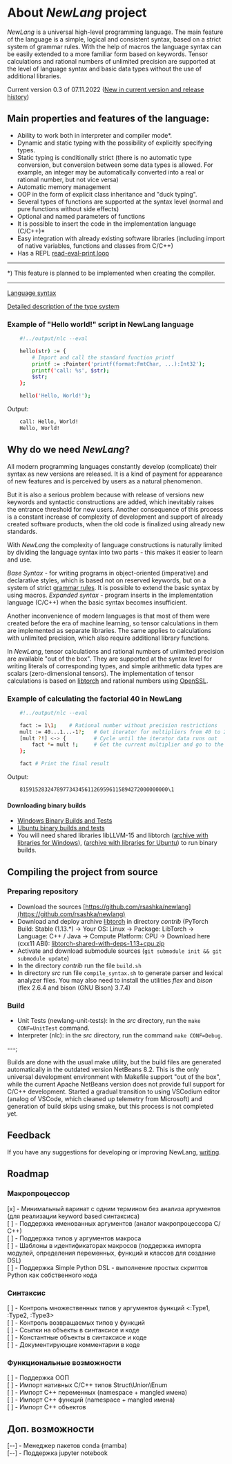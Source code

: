 # About *NewLang* project

*NewLang* is a universal high-level programming language. The main feature of the language is a simple, logical and consistent syntax, based on a strict system of grammar rules. With the help of macros the language syntax can be easily extended to a more familiar form based on keywords. Tensor calculations and rational numbers of unlimited precision are supported at the level of language syntax and basic data types without the use of additional libraries.

Current version 0.3 of 07.11.2022 ([New in current version and release history](/en/versions.html))

## Main properties and features of the language:

- Ability to work both in interpreter and compiler mode*.
- Dynamic and static typing with the possibility of explicitly specifying types.
- Static typing is conditionally strict (there is no automatic type conversion, but conversion between some data types is allowed. For example, an integer may be automatically converted into a real or rational number, but not vice versa)
- Automatic memory management
- OOP in the form of explicit class inheritance and "duck typing".
- Several types of functions are supported at the syntax level (normal and pure functions without side effects)
- Optional and named parameters of functions
- It is possible to insert the code in the implementation language (C/C++)*
- Easy integration with already existing software libraries (including import of native variables, functions and classes from C/C++)
- Has a REPL [read-eval-print loop](https://wikipedia.org/wiki/REPL)

---
*) This feature is planned to be implemented when creating the compiler.

---
[Language syntax](/en/syntax.html)

[Detailed description of the type system](/en/types.html)


### Example of "Hello world!" script in NewLang language

```bash
    #!../output/nlc --eval

    hello(str) := { 
        # Import and call the standard function printf
        printf := :Pointer('printf(format:FmtChar, ...):Int32');
        printf('call: %s', $str);
        $str;
    };

    hello('Hello, World!');
```

Output:

```bash
    call: Hello, World!
    Hello, World!
```

## Why do we need *NewLang*?

All modern programming languages constantly develop (complicate) their syntax as new versions are released. It is a kind of payment for appearance of new features and is perceived by users as a natural phenomenon.

But it is also a serious problem because with release of versions new keywords and syntactic constructions are added, which inevitably raises the entrance threshold for new users. Another consequence of this process is a constant increase of complexity of development and support of already created software products, when the old code is finalized using already new standards.

With *NewLang* the complexity of language constructions is naturally limited by dividing the language syntax into two parts - this makes it easier to learn and use.

*Base Syntax* - for writing programs in object-oriented (imperative) and declarative styles, which is based not on reserved keywords, but on a system of strict [grammar rules](/en/syntax.html). It is possible to extend the basic syntax by using macros. *Expanded syntax* - program inserts in the implementation language (C/C++) when the basic syntax becomes insufficient.

Another inconvenience of modern languages is that most of them were created before the era of machine learning, so tensor calculations in them are implemented as separate libraries. The same applies to calculations with unlimited precision, which also require additional library functions.

In *NewLang*, tensor calculations and rational numbers of unlimited precision are available "out of the box". They are supported at the syntax level for writing literals of corresponding types, and simple arithmetic data types are scalars (zero-dimensional tensors). The implementation of tensor calculations is based on [libtorch](https://pytorch.org/) and rational numbers using [OpenSSL](https://github.com/openssl/openssl/blob/master/crypto/bn/README.pod).

### Example of calculating the factorial 40 in NewLang

```bash
    #!../output/nlc --eval

    fact := 1\1;    # Rational number without precision restrictions
    mult := 40...1...-1?;   # Get iterator for multipliers from 40 to 2
    [mult ?!] <-> {         # Cycle until the iterator data runs out
        fact *= mult !;     # Get the current multiplier and go to the next iterator element
    };

    fact # Print the final result
```

Output:

```bash
    815915283247897734345611269596115894272000000000\1
```

#### Downloading binary builds

- [Windows Binary Builds and Tests](https://github.com/rsashka/newlang/releases/download/v0.3.0/nlc_win_64.zip) 
- [Ubuntu binary builds and tests](https://github.com/rsashka/newlang/releases/download/v0.3.0/nlc_lin_64.tar.xz) 
- You will need shared libraries libLLVM-15 and libtorch ([archive with libraries for Windows](https://github.com/rsashka/newlang/releases/download/v0.3.0/nlc_dll.zip)), ([archive with libraries for Ubuntu](https://github.com/rsashka/newlang/releases/download/v0.3.0/nlc_so.tar.xz)) to run binary builds.

## Compiling the project from source

### Preparing repository

- Download the sources [https://github.com/rsashka/newlang](https://github.com/rsashka/newlang)
- Download and deploy archive [libtorch](https://pytorch.org/) in directory *contrib* (PyTorch Build: Stable (1.13.*) -> Your OS: Linux -> Package: LibTorch -> Language: C++ / Java -> Compute Platform: CPU -> Download here (cxx11 ABI):
[libtorch-shared-with-deps-1.13+cpu.zip](https://download.pytorch.org/libtorch/cpu/libtorch-shared-with-deps-1.13.0%2Bcpu.zip)
- Activate and download submodule sources (`git submodule init && git submodule update`)
- In the directory *contrib* run the file `build.sh`
- In directory *src* run file `compile_syntax.sh` to generate parser and lexical analyzer files. You may also need to install the utilities *flex* and *bison* (flex 2.6.4 and bison (GNU Bison) 3.7.4)

### Build

- Unit Tests (newlang-unit-tests): In the *src* directory, run the `make CONF=UnitTest` command.  
- Interpreter (nlc): in the *src* directory, run the command `make CONF=Debug`.  

---;

Builds are done with the usual make utility, but the build files are generated automatically in the outdated version NetBeans 8.2. This is the only universal development environment with Makefile support "out of the box", while the current Apache NetBeans version does not provide full support for C/C++ development. Started a gradual transition to using VSCodium editor (analog of VSCode, which cleaned up telemetry from Microsoft) and generation of build skips using smake, but this process is not completed yet. 

## Feedback

If you have any suggestions for developing or improving NewLang, [writing](https://github.com/rsashka/newlang/discussions).


## Roadmap

### Макропроцессор

[x] - Минимальный варинат с одним термином без анализа аргументов (для реализации keyword based синтаксиса)  
[ ] - Поддержка именованных аргументов (аналог макропроцессора С/С++)  
[ ] - Поддержка типов у аргументов макроса  
[ ] - Шаблоны в идентификаторах макросов (поддержка импорта модулей, определения переменных, функций и классов для создание DSL)  
[ ] - Поддержка Simple Python DSL - выполнение простых скриптов Python как собственного кода  

### Синтаксис
[ ] - Контроль множественных типов у аргументов функций <:Type1, :Type2, :Type3>   
[ ] - Контроль возвращаемых типов у функций   
[ ] - Ссылки на объекты в синтаксисе и коде   
[ ] - Константные объекты в синтаксисе и коде   
[ ] - Документирующие комментарии в коде   

### Функциональные возможности
[ ] - Поддержка ООП  
[ ] - Импорт нативных С/С++ типов Struct\Union\Enum    
[ ] - Импорт С++ переменных (namespace + mangled имена)   
[ ] - Импорт С++ функций (namespace + mangled имена)   
[ ] - Импорт С++ объектов  


## Доп. возможности
[--] - Менеджер пакетов conda (mamba)   
[--] - Поддержка jupyter notebook   



